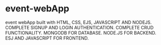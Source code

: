 # event-webApp
event webApp built with HTML, CSS, EJS, JAVASCRIPT AND NODEJS. 
COMPLETE SIGNUP AND LOGIN AUTHENTICATION.
COMPLETE CRUD FUNCTIONALITY.
MONGODB FOR DATABASE.
NODE.JS FOR BACKEND.
ESJ AND JAVASCRIPT FOR FRONTEND.
